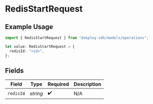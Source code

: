 # RedisStartRequest

## Example Usage

```typescript
import { RedisStartRequest } from "dokploy-sdk/models/operations";

let value: RedisStartRequest = {
  redisId: "<id>",
};
```

## Fields

| Field              | Type               | Required           | Description        |
| ------------------ | ------------------ | ------------------ | ------------------ |
| `redisId`          | *string*           | :heavy_check_mark: | N/A                |